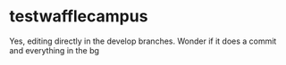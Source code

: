 # testwafflecampus

Yes, editing directly in the develop branches. Wonder if it does a commit and everything in the bg
